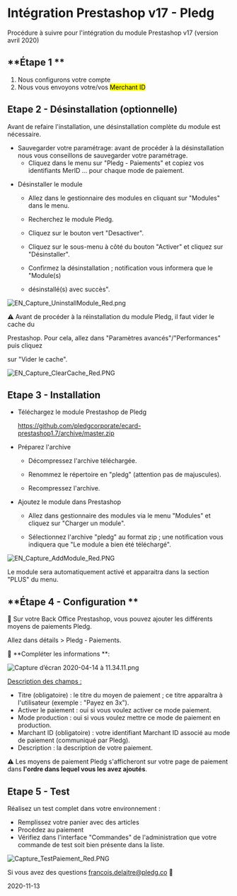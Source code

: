 # Intégration Prestashop v17 - Pledg

Procédure à suivre pour l'intégration du module Prestashop v17 (version avril 2020)

## **Étape 1 **

1. Nous configurons votre compte
1. Nous vous envoyons votre/vos <mark>Merchant ID</mark>

## Etape 2 - Désinstallation (optionnelle)

Avant de refaire l'installation, une désinstallation complète du module est nécessaire.

- Sauvegarder votre paramétrage: avant de procéder à la désinstallation nous vous
  conseillons de sauvegarder votre paramétrage.
  - Cliquez dans le menu sur "Pledg - Paiements" et copiez vos identifiants
    MerID ... pour chaque mode de paiement.

* Désinstaller le module
  - Allez dans le gestionnaire des modules en cliquant sur "Modules"
    dans le menu.

  - Recherchez le module Pledg.

  - Cliquez sur le bouton vert "Desactiver".

  - Cliquez sur le sous-menu à côté du bouton "Activer" et cliquez sur
    "Désinstaller".

  - Confirmez la désinstallation ; notification vous informera que le "Module(s)

  - désinstallé(s) avec succès".

![EN_Capture_UninstallModule_Red.png](https://storage.googleapis.com/slite-api-files-production/files/IRZjGiN~EW/ebe6737d-5722-4974-b2d9-b1306a230cb0/EN_Capture_UninstallModule_Red.png)

⚠️ Avant de procéder à la réinstallation du module Pledg, il faut vider le cache du

Prestashop. Pour cela, allez dans "Paramètres avancés"/"Performances" puis cliquez

sur "Vider le cache".

![EN_Capture_ClearCache_Red.PNG](https://storage.googleapis.com/slite-api-files-production/files/IRZjGiN~EW/9d637eaa-45a7-4303-9183-fa094a0cba27/EN_Capture_ClearCache_Red.PNG)

## **Etape 3 - Installation**

- Téléchargez le module Prestashop de Pledg

  https://github.com/pledgcorporate/ecard-prestashop1.7/archive/master.zip

* Préparez l'archive

  - Décompressez l'archive téléchargée.

  - Renommez le répertoire en "pledg" (attention pas de majuscules).

  - Recompressez l'archive.

- Ajoutez le module dans Prestashop
  - Allez dans gestionnaire des modules via le menu "Modules" et cliquez sur "Charger un module".

  - Sélectionnez l'archive "pledg" au format zip ; une notification vous indiquera que "Le module a bien été
    téléchargé".

![EN_Capture_AddModule_Red.PNG](https://storage.googleapis.com/slite-api-files-production/files/IRZjGiN~EW/a2af32d8-f3b3-4aee-970c-5c63f2ccf8be/EN_Capture_AddModule_Red.PNG)

Le module sera automatiquement activé et apparaitra dans la section "PLUS" du menu.

## **Étape 4 - Configuration **

🔧 Sur votre Back Office Prestashop, vous pouvez ajouter les différents moyens de paiements Pledg.

Allez dans détails > Pledg - Paiements.

🔖 **Compléter les informations **:

![Capture d’écran 2020-04-14 à 11.34.11.png](https://storage.googleapis.com/slite-api-files-production/files/558407ef-2e0e-4a6d-a7e0-b3a40d6c9745/Capture%2520d%25u2019e%25u0301cran%25202020-04-14%2520a%25u0300%252011.34.11.png)

<u>Description des champs :
</u>

- Titre (obligatoire) : le titre du moyen de paiement ; ce titre apparaîtra à
  l'utilisateur (exemple : "Payez en 3x").
- Activer le paiement : oui si vous voulez activer ce mode paiement.
- Mode production : oui si vous voulez mettre ce mode de paiement en
  production.
- Marchant ID (obligatoire) : votre identifiant Marchant ID associé au mode de
  paiement (communiqué par Pledg).
- Description : la description de votre paiement.

⚠️ Les moyens de paiement Pledg s'afficheront sur votre page de paiement dans **l'ordre dans lequel vous les avez ajoutés**.

## Etape 5 - Test

Réalisez un test complet dans votre environnement :

- Remplissez votre panier avec des articles
- Procédez au paiement
- Vérifiez dans l'interface "Commandes" de l'administration que votre commande de test soit bien présente dans la liste.

![Capture_TestPaiement_Red.PNG](https://storage.googleapis.com/slite-api-files-production/files/IRZjGiN~EW/1be289ee-6a00-4d4f-807d-a68ae5e2a4ef/Capture_TestPaiement_Red.PNG)

Si vous avez des questions francois.delaitre@pledg.co 👋

2020-11-13
